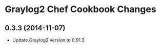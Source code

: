 Graylog2 Chef Cookbook Changes
==============================

## 0.3.3 (2014-11-07)

* Update Graylog2 version to 0.91.3
